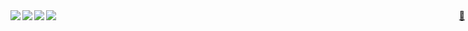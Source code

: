 <div align="right">
  <a href="https://raw.githubusercontent.com/gregl83/gregl83/master/id_rsa.pub" style="position:absolute;top:50px;right:5px;" download>&#128273;</a>
</div>
<div>
  <img align="left" src="https://img.shields.io/badge/referer-boston-lightgrey.svg" />
  <img align="left" src="https://img.shields.io/badge/location-global-green.svg" />
  <img align="left" src="https://img.shields.io/badge/user%20agent-ubuntu%3B%20linux-orange.svg" />
  <img align="left" src="https://img.shields.io/badge/content%20language-polyglot-blue.svg" />
</div>
